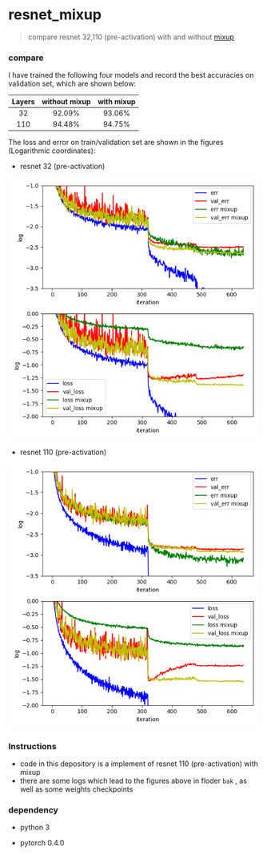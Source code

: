 # resnet_mixup

> compare resnet 32,110 (pre-activation) with and without [mixup](https://arxiv.org/pdf/1710.09412v2.pdf)

### compare

I have trained the following four models and record the best accuracies on validation set, which are shown below:

| Layers | without mixup | with mixup |
| :----: | :-----------: | :--------: |
|   32   |    92.09%     |   93.06%   |
|  110   |    94.48%     |   94.75%   |

The loss and error on train/validation set are shown in the figures (Logarithmic coordinates):

* resnet 32 (pre-activation)

![32](bak/32.png)

* resnet 110 (pre-activation)

![110](bak/110.png)

### Instructions

* code in this depository is a implement of resnet 110 (pre-activation) with mixup
* there are some logs which lead to the figures above in floder `bak` , as well as some weights checkpoints

### dependency

* python 3

* pytorch 0.4.0